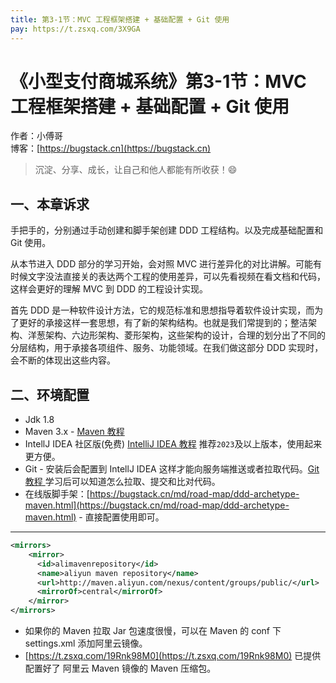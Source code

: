 ```yaml
---
title: 第3-1节：MVC 工程框架搭建 + 基础配置 + Git 使用
pay: https://t.zsxq.com/3X9GA
---
```


# 《小型支付商城系统》第3-1节：MVC 工程框架搭建 + 基础配置 + Git 使用

作者：小傅哥
<br/>博客：[https://bugstack.cn](https://bugstack.cn)

> 沉淀、分享、成长，让自己和他人都能有所收获！😄

## 一、本章诉求

手把手的，分别通过手动创建和脚手架创建 DDD 工程结构。以及完成基础配置和 Git 使用。

从本节进入 DDD 部分的学习开始，会对照 MVC 进行差异化的对比讲解。可能有时候文字没法直接关的表达两个工程的使用差异，可以先看视频在看文档和代码，这样会更好的理解 MVC  到 DDD 的工程设计实现。

首先 DDD 是一种软件设计方法，它的规范标准和思想指导着软件设计实现，而为了更好的承接这样一套思想，有了新的架构结构。也就是我们常提到的；整洁架构、洋葱架构、六边形架构、菱形架构，这些架构的设计，合理的划分出了不同的分层结构，用于承接各项组件、服务、功能领域。在我们做这部分 DDD 实现时，会不断的体现出这些内容。

## 二、环境配置

- Jdk 1.8
- Maven 3.x - [Maven 教程](https://bugstack.cn/md/road-map/maven.html)
- IntellJ IDEA 社区版(免费) [IntelliJ  IDEA 教程](https://bugstack.cn/md/road-map/intellij-idea.html) 推荐`2023`及以上版本，使用起来更方便。
- Git - 安装后会配置到  IntellJ IDEA 这样才能向服务端推送或者拉取代码。[Git 教程 ](https://t.zsxq.com/19Rnk98M0) 学习后可以知道怎么拉取、提交和比对代码。
- 在线版脚手架：[https://bugstack.cn/md/road-map/ddd-archetype-maven.html](https://bugstack.cn/md/road-map/ddd-archetype-maven.html) - 直接配置使用即可。

---

```xml
<mirrors>
    <mirror>
      <id>alimavenrepository</id>
      <name>aliyun maven repository</name>
      <url>http://maven.aliyun.com/nexus/content/groups/public/</url>
      <mirrorOf>central</mirrorOf>
    </mirror>
</mirrors>
```

- 如果你的 Maven 拉取 Jar 包速度很慢，可以在 Maven 的 conf 下 settings.xml 添加阿里云镜像。
- [https://t.zsxq.com/19Rnk98M0](https://t.zsxq.com/19Rnk98M0) 已提供配置好了 阿里云 Maven 镜像的 Maven 压缩包。